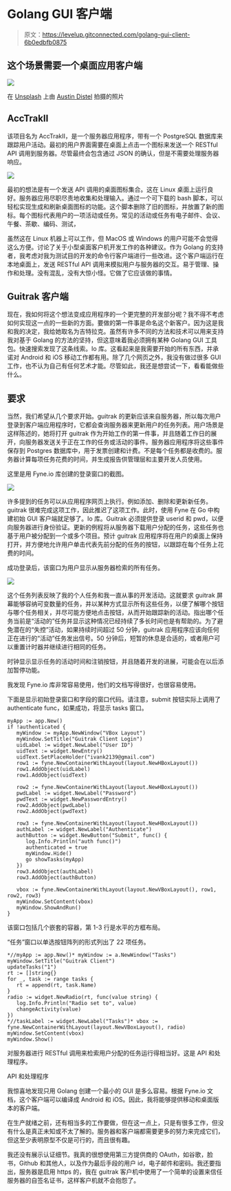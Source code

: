 # Golang GUI 客户端

> 原文：<https://levelup.gitconnected.com/golang-gui-client-6b0edbfb0875>

## 这个场景需要一个桌面应用客户端

![](img/4b6cda61c18359087a3942c55bebf201.png)

在 [Unsplash](https://unsplash.com?utm_source=medium&utm_medium=referral) 上由 [Austin Distel](https://unsplash.com/@austindistel?utm_source=medium&utm_medium=referral) 拍摄的照片

## AccTrakII

该项目名为 AccTrakII，是一个服务器应用程序，带有一个 PostgreSQL 数据库来跟踪用户活动。最初的用户界面需要在桌面上点击一个图标来发送一个 RESTful API 调用到服务器。尽管最终会包含通过 JSON 的确认，但是不需要处理服务器响应。

![](img/4710c457ae6b0dba1efb6f370969326a.png)

最初的想法是有一个发送 API 调用的桌面图标集合。这在 Linux 桌面上运行良好。服务器应用尽职尽责地收集和处理输入。通过一个可下载的 bash 脚本，可以轻松实现生成和刷新桌面图标的功能。这个脚本删除了旧的图标，并放置了新的图标。每个图标代表用户的一项活动或任务。常见的活动或任务有电子邮件、会议、午餐、茶歇、编码、测试，

虽然这在 Linux 机器上可以工作，但 MacOS 或 Windows 的用户可能不会觉得这么方便。讨论了关于小型桌面客户机开发工作的各种建议。作为 Golang 的支持者，我考虑对我为测试目的开发的命令行客户端进行一些改进。这个客户端运行在本地桌面上，发送 RESTful API 调用来模拟用户与服务器的交互。易于管理、操作和处理。没有混乱，没有大惊小怪。它做了它应该做的事情。

## Guitrak 客户端

现在，我如何将这个想法变成应用程序的一个更完整的开发部分呢？我不得不考虑如何实现这一点的一些新的方面。要做的第一件事是命名这个新客户。因为这是我和我的决定，我给她取名为吉特拉克。虽然有许多不同的方法和技术可以用来支持我对基于 Golang 的方法的坚持，但这意味着我必须拥有某种 Golang GUI 工具包。快速搜索发现了这条线索。Io 库。这看起来是我需要开始的所有东西，并承诺对 Android 和 iOS 移动工作都有用。除了几个网页之外，我没有做过很多 GUI 工作，也不认为自己有任何艺术才能。尽管如此，我还是想尝试一下，看看能做些什么。

## 要求

当然，我们希望从几个要求开始。guitrak 的更新应该来自服务器，所以每次用户登录到客户端应用程序时，它都会查询服务器来更新用户的任务列表。用户场景是这样陈述的，她将打开 guitrak 作为开始工作的第一件事，并且随着工作日的展开，向服务器发送关于正在工作的任务或活动的事件。服务器应用程序将这些事件保存到 Postgres 数据库中，用于发票创建和计费。不是每个任务都是收费的。服务器计算每项任务花费的时间，并生成报告供管理层和主要开发人员使用。

这里是用 Fyne.io 库创建的登录窗口的截图。

![](img/4710c457ae6b0dba1efb6f370969326a.png)

许多提到的任务可以从应用程序网页上执行。例如添加、删除和更新新任务。guitrak 很难完成这项工作，因此推迟了这项工作。此时，使用 Fyne 在 Go 中构建初始 GUI 客户端就足够了。Io 库。Guitrak 必须提供登录 userid 和 pwd，以便向服务器进行身份验证。更新的例程将从服务器下载用户分配的任务，这些任务也基于用户被分配到一个或多个项目。预计 guitrak 应用程序将在用户的桌面上保持打开，并方便地允许用户单击代表先前分配的任务的按钮，以跟踪在每个任务上花费的时间。

成功登录后，该窗口为用户显示从服务器检索的所有任务。

![](img/e18bea08dad30e3fd532bc958028d18f.png)

这个任务列表反映了我的个人任务和我一直从事的开发活动。这就要求 guitrak 屏幕能够容纳可变数量的任务，并以某种方式显示所有这些任务，以便了解哪个按钮与哪个任务相关，并尽可能方便地点击按钮，从而开始跟踪新的活动。指出哪个任务当前是“活动的”任务并显示这种情况已经持续了多长时间也是有帮助的。为了避免潜在的“失控”活动，如果持续时间超过 50 分钟，guitrak 应用程序应该向任何正在进行的“活动”任务发出信号。50 分钟后，短暂的休息是合适的，或者用户可以重置计时器并继续进行相同的任务。

时钟显示显示任务的活动时间和注销按钮，并且随着开发的进展，可能会在以后添加暂停功能。

我发现 Fyne.io 库非常容易使用，他们的文档写得很好，也很容易使用。

下面是显示初始登录窗口和字段的窗口代码。请注意，submit 按钮实际上调用了 authenticate func，如果成功，将显示 tasks 窗口。

```
myApp := app.New()
if !authenticated {
   myWindow := myApp.NewWindow("VBox Layout")
   myWindow.SetTitle("Guitrak Client Login")
   uidLabel := widget.NewLabel("User ID")
   uidText := widget.NewEntry()
   uidText.SetPlaceHolder("ivank2139@gmail.com")
   row1 := fyne.NewContainerWithLayout(layout.NewHBoxLayout())
   row1.AddObject(uidLabel)
   row1.AddObject(uidText)

   row2 := fyne.NewContainerWithLayout(layout.NewHBoxLayout())
   pwdLabel := widget.NewLabel("Password")
   pwdText := widget.NewPasswordEntry()
   row2.AddObject(pwdLabel)
   row2.AddObject(pwdText)

   row3 := fyne.NewContainerWithLayout(layout.NewHBoxLayout())
   authLabel := widget.NewLabel("Authenticate")
   authButton := widget.NewButton("Submit", func() {
      log.Info.Println("auth func()")
      authenticated = true
      myWindow.Hide()
      go showTasks(myApp)
   })
   row3.AddObject(authLabel)
   row3.AddObject(authButton)

   vbox := fyne.NewContainerWithLayout(layout.NewVBoxLayout(), row1, row2, row3)
   myWindow.SetContent(vbox)
   myWindow.ShowAndRun()
}
```

该窗口包括几个嵌套的容器，第 1-3 行是水平的方框布局。

“任务”窗口以单选按钮阵列的形式列出了 22 项任务。

```
*//myApp := app.New()* myWindow := a.NewWindow("Tasks")
myWindow.SetTitle("Guitrak Client")
updateTasks("1")
rt := []string{}
for _, task := range tasks {
   rt = append(rt, task.Name)
}
radio := widget.NewRadio(rt, func(value string) {
   log.Info.Println("Radio set to", value)
   changeActivity(value)
})
*//taskLabel := widget.NewLabel("Tasks")* vbox := fyne.NewContainerWithLayout(layout.NewVBoxLayout(), radio)
myWindow.SetContent(vbox)
myWindow.Show()
```

对服务器进行 RESTful 调用来检索用户分配的任务运行得相当好。这是 API 和处理程序。

API 和处理程序

我惊喜地发现只用 Golang 创建一个最小的 GUI 是多么容易。根据 Fyne.io 文档，这个客户端可以编译成 Android 和 iOS。因此，我将能够提供移动和桌面版本的客户端。

在生产就绪之前，还有相当多的工作要做，但在这一点上，只是有很多工作，但没有什么是真正未知或不太了解的。服务器和客户端都需要更多的努力来完成它们，但这至少表明原型不仅是可行的，而且很有趣。

我还没有展示认证细节。我真的很想使用第三方提供商的 OAuth，如谷歌，脸书，Github 和其他人，以及作为最后手段的用户 id，电子邮件和密码。我还要指出，服务器是启用 https 的，我在 guitrak 客户机中使用了一个简单的设置来信任服务器的自签名证书，这样客户机就不会抱怨了。